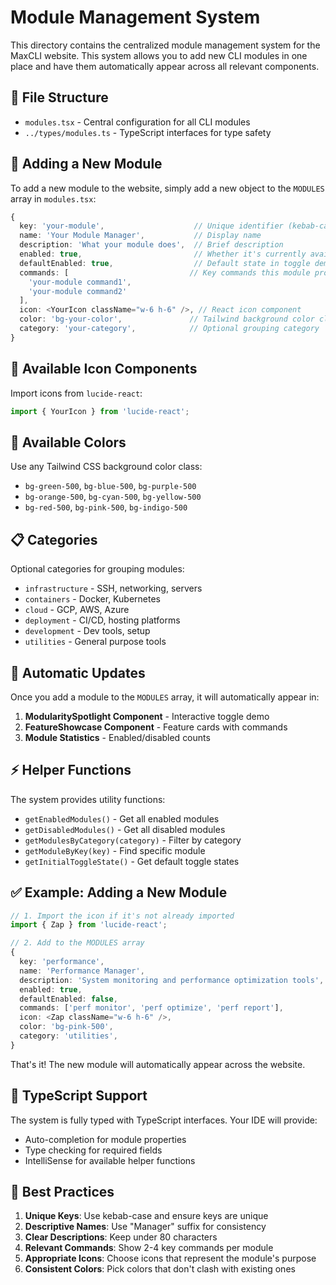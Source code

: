 # Module Management System

This directory contains the centralized module management system for the MaxCLI website. This system allows you to add new CLI modules in one place and have them automatically appear across all relevant components.

## 📁 File Structure

-   `modules.tsx` - Central configuration for all CLI modules
-   `../types/modules.ts` - TypeScript interfaces for type safety

## 🚀 Adding a New Module

To add a new module to the website, simply add a new object to the `MODULES` array in `modules.tsx`:

```typescript
{
  key: 'your-module',                    // Unique identifier (kebab-case)
  name: 'Your Module Manager',           // Display name
  description: 'What your module does',  // Brief description
  enabled: true,                         // Whether it's currently available
  defaultEnabled: true,                  // Default state in toggle demo
  commands: [                           // Key commands this module provides
    'your-module command1',
    'your-module command2'
  ],
  icon: <YourIcon className="w-6 h-6" />, // React icon component
  color: 'bg-your-color',               // Tailwind background color class
  category: 'your-category',            // Optional grouping category
}
```

## 🎨 Available Icon Components

Import icons from `lucide-react`:

```typescript
import { YourIcon } from 'lucide-react';
```

## 🎨 Available Colors

Use any Tailwind CSS background color class:

-   `bg-green-500`, `bg-blue-500`, `bg-purple-500`
-   `bg-orange-500`, `bg-cyan-500`, `bg-yellow-500`
-   `bg-red-500`, `bg-pink-500`, `bg-indigo-500`

## 📋 Categories

Optional categories for grouping modules:

-   `infrastructure` - SSH, networking, servers
-   `containers` - Docker, Kubernetes
-   `cloud` - GCP, AWS, Azure
-   `deployment` - CI/CD, hosting platforms
-   `development` - Dev tools, setup
-   `utilities` - General purpose tools

## 🔄 Automatic Updates

Once you add a module to the `MODULES` array, it will automatically appear in:

1. **ModularitySpotlight Component** - Interactive toggle demo
2. **FeatureShowcase Component** - Feature cards with commands
3. **Module Statistics** - Enabled/disabled counts

## ⚡ Helper Functions

The system provides utility functions:

-   `getEnabledModules()` - Get all enabled modules
-   `getDisabledModules()` - Get all disabled modules
-   `getModulesByCategory(category)` - Filter by category
-   `getModuleByKey(key)` - Find specific module
-   `getInitialToggleState()` - Get default toggle states

## ✅ Example: Adding a New Module

```typescript
// 1. Import the icon if it's not already imported
import { Zap } from 'lucide-react';

// 2. Add to the MODULES array
{
  key: 'performance',
  name: 'Performance Manager',
  description: 'System monitoring and performance optimization tools',
  enabled: true,
  defaultEnabled: false,
  commands: ['perf monitor', 'perf optimize', 'perf report'],
  icon: <Zap className="w-6 h-6" />,
  color: 'bg-pink-500',
  category: 'utilities',
}
```

That's it! The new module will automatically appear across the website.

## 🔧 TypeScript Support

The system is fully typed with TypeScript interfaces. Your IDE will provide:

-   Auto-completion for module properties
-   Type checking for required fields
-   IntelliSense for available helper functions

## 📝 Best Practices

1. **Unique Keys**: Use kebab-case and ensure keys are unique
2. **Descriptive Names**: Use "Manager" suffix for consistency
3. **Clear Descriptions**: Keep under 80 characters
4. **Relevant Commands**: Show 2-4 key commands per module
5. **Appropriate Icons**: Choose icons that represent the module's purpose
6. **Consistent Colors**: Pick colors that don't clash with existing ones
